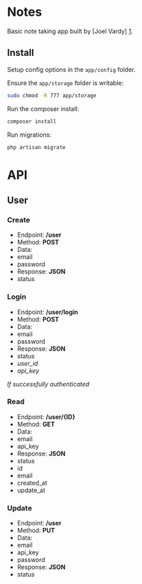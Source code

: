 # Notes

Basic note taking app built by [Joel Vardy] [1].

## Install

Setup config options in the `app/config` folder.

Ensure the `app/storage` folder is writable:

```bash
sudo chmod -R 777 app/storage
```

Run the composer install:

```bash
composer install
```

Run migrations:

```bash
php artisan migrate
```

# API

## User

### Create

 * Endpoint: **/user**
 * Method: **POST**
 * Data:
  * email
  * password
 * Response: **JSON**
  * status

### Login

 * Endpoint: **/user/login**
 * Method: **POST**
 * Data:
  * email
  * password
 * Response: **JSON**
  * status
  * *user_id*
  * *api_key*

*If successfully authenticated*

### Read

 * Endpoint: **/user/{ID}**
 * Method: **GET**
 * Data:
  * email
  * api_key
 * Response: **JSON**
  * status
  * id
  * email
  * created_at
  * update_at

### Update

 * Endpoint: **/user**
 * Method: **PUT**
 * Data:
  * email
  * api_key
  * password
 * Response: **JSON**
  * status

  [1]: http://joelvardy.com/